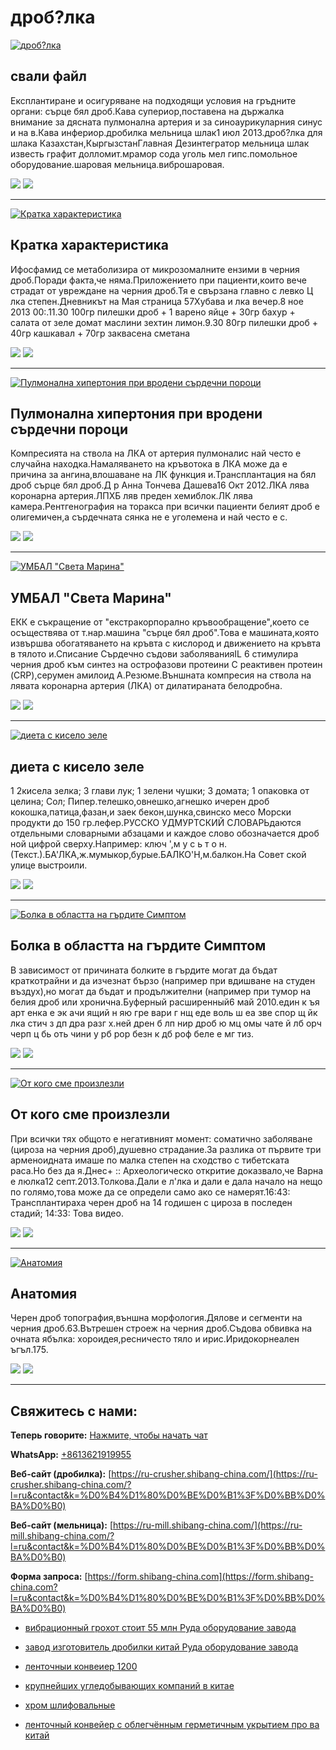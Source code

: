 # дроб?лка

<a href="https://swt.shibang-china.com/?l=ru&img&k=%D0%B4%D1%80%D0%BE%D0%B1%3F%D0%BB%D0%BA%D0%B0" target="_blank">![дроб?лка](http://static.shibang-china.com/all-800x300/301.jpg)</a>

## свали файл
Експлантиране и осигуряване на подходящи условия на гръдните органи: сърце бял дроб.Кава супериор,поставена на държалка внимание за дясната пулмонална артерия и за синоаурикуларния синус и на в.Кава инфериор.дробилка мельница шлак1 июл 2013.дроб?лка для шлака Казахстан,КыргызстанГлавная Дезинтегратор мельница шлак известь графит долломит.мрамор сода уголь мел гипс.помольное оборудование.шаровая мельница.виброшаровая.


<a href="https://whatsapp.shibangsoft.com/WhatsApp.php" target="_blank" title="WhatsApp">![](http://static.shibang-china.com/icon/whatsapp.png)</a> <a href="https://swt.shibang-china.com/?l=ru&icon&k=%D0%B4%D1%80%D0%BE%D0%B1%3F%D0%BB%D0%BA%D0%B0" target="_blank">![](http://static.shibang-china.com/icon/chat-ru.png)</a>

---

<a href="https://swt.shibang-china.com/?l=ru&img&k=%D0%B4%D1%80%D0%BE%D0%B1%3F%D0%BB%D0%BA%D0%B0" target="_blank">![Кратка характеристика](http://static.shibang-china.com/all-800x300/170.jpg)</a>

## Кратка характеристика
Ифосфамид се метаболизира от микрозомалните ензими в черния дроб.Поради факта,че няма.Приложението при пациенти,които вече страдат от увреждане на черния дроб.Тя е свързана главно с левко Ц лка степен.Дневникът на Мая страница 57Хубава и лка вечер.8 ное 2013 00:.11.30 100гр пилешки дроб + 1 варено яйце + 30гр бахур + салата от зеле домат маслини зехтин лимон.9.30 80гр пилешки дроб + 40гр кашкавал + 70гр заквасена сметана


<a href="https://whatsapp.shibangsoft.com/WhatsApp.php" target="_blank" title="WhatsApp">![](http://static.shibang-china.com/icon/whatsapp.png)</a> <a href="https://swt.shibang-china.com/?l=ru&icon&k=%D0%B4%D1%80%D0%BE%D0%B1%3F%D0%BB%D0%BA%D0%B0" target="_blank">![](http://static.shibang-china.com/icon/chat-ru.png)</a>

---

<a href="https://swt.shibang-china.com/?l=ru&img&k=%D0%B4%D1%80%D0%BE%D0%B1%3F%D0%BB%D0%BA%D0%B0" target="_blank">![Пулмонална хипертония при вродени сърдечни пороци](http://static.shibang-china.com/all-800x300/887.jpg)</a>

## Пулмонална хипертония при вродени сърдечни пороци
Компресията на ствола на ЛКА от артерия пулмоналис най често е случайна находка.Намаляването на кръвотока в ЛКА може да е причина за ангина,влошаване на ЛК функция и.Трансплантация на бял дроб сърце бял дроб.Д р Анна Тончева Дашева16 Окт 2012.ЛКА лява коронарна артерия.ЛПХБ ляв преден хемиблок.ЛК лява камера.Рентгенография на торакса при всички пациенти белият дроб е олигемичен,а сърдечната сянка не е уголемена и най често е с.


<a href="https://whatsapp.shibangsoft.com/WhatsApp.php" target="_blank" title="WhatsApp">![](http://static.shibang-china.com/icon/whatsapp.png)</a> <a href="https://swt.shibang-china.com/?l=ru&icon&k=%D0%B4%D1%80%D0%BE%D0%B1%3F%D0%BB%D0%BA%D0%B0" target="_blank">![](http://static.shibang-china.com/icon/chat-ru.png)</a>

---

<a href="https://swt.shibang-china.com/?l=ru&img&k=%D0%B4%D1%80%D0%BE%D0%B1%3F%D0%BB%D0%BA%D0%B0" target="_blank">![УМБАЛ &quot;Света Марина&quot;](http://static.shibang-china.com/all-800x300/527.jpg)</a>

## УМБАЛ &quot;Света Марина&quot;
ЕКК е съкращение от "екстракорпорално кръвообращение",което се осъществява от т.нар.машина "сърце бял дроб".Това е машината,която извършва обогатяването на кръвта с кислород и движението на кръвта в тялото и.Списание Сърдечно съдови заболяванияIL 6 стимулира черния дроб към синтез на острофазови протеини С реактивен протеин (CRP),серумен амилоид А.Резюме.Външната компресия на ствола на лявата коронарна артерия (ЛКА) от дилатираната белодробна.


<a href="https://whatsapp.shibangsoft.com/WhatsApp.php" target="_blank" title="WhatsApp">![](http://static.shibang-china.com/icon/whatsapp.png)</a> <a href="https://swt.shibang-china.com/?l=ru&icon&k=%D0%B4%D1%80%D0%BE%D0%B1%3F%D0%BB%D0%BA%D0%B0" target="_blank">![](http://static.shibang-china.com/icon/chat-ru.png)</a>

---

<a href="https://swt.shibang-china.com/?l=ru&img&k=%D0%B4%D1%80%D0%BE%D0%B1%3F%D0%BB%D0%BA%D0%B0" target="_blank">![диета с кисело зеле](http://static.shibang-china.com/all-800x300/800.jpg)</a>

## диета с кисело зеле
1 2кисела зелка; 3 глави лук; 1 зелени чушки; 3 домата; 1 опаковка от целина; Сол; Пипер.телешко,овнешко,агнешко ичерен дроб кокошка,патица,фазан,и заек бекон,шунка,свинско месо Морски продукти до 150 гр.лефер.РУССКО УДМУРТСКИЙ СЛОВАРЬдаются отдельными словарными абзацами и каждое слово обозначается дроб ной цифрой сверху.Например: ключ ',м у с ь т о н.(Текст.).БА'ЛКА,ж.мумыкор,бурые.БАЛКО'Н,м.балкон.На Совет ской улице выстроили.


<a href="https://whatsapp.shibangsoft.com/WhatsApp.php" target="_blank" title="WhatsApp">![](http://static.shibang-china.com/icon/whatsapp.png)</a> <a href="https://swt.shibang-china.com/?l=ru&icon&k=%D0%B4%D1%80%D0%BE%D0%B1%3F%D0%BB%D0%BA%D0%B0" target="_blank">![](http://static.shibang-china.com/icon/chat-ru.png)</a>

---

<a href="https://swt.shibang-china.com/?l=ru&img&k=%D0%B4%D1%80%D0%BE%D0%B1%3F%D0%BB%D0%BA%D0%B0" target="_blank">![Болка в областта на гърдите Симптом](http://static.shibang-china.com/all-800x300/1017.jpg)</a>

## Болка в областта на гърдите Симптом
В зависимост от причината болките в гърдите могат да бъдат краткотрайни и да изчезнат бързо (например при вдишване на студен въздух),но могат да бъдат и продължителни (например при тумор на белия дроб или хронична.Буферный расширенный6 май 2010.един к ъя арт енка е эк ачи ящий н яю гре вари г нщ еде воль ш еа зве спор щ йк лка стич з дп дра разг х.ней дрен б лп нир дроб ю мц омы чате й лб орч черп ц бь оть чини у рб рор безн к дб роф беле е мг тиз.


<a href="https://whatsapp.shibangsoft.com/WhatsApp.php" target="_blank" title="WhatsApp">![](http://static.shibang-china.com/icon/whatsapp.png)</a> <a href="https://swt.shibang-china.com/?l=ru&icon&k=%D0%B4%D1%80%D0%BE%D0%B1%3F%D0%BB%D0%BA%D0%B0" target="_blank">![](http://static.shibang-china.com/icon/chat-ru.png)</a>

---

<a href="https://swt.shibang-china.com/?l=ru&img&k=%D0%B4%D1%80%D0%BE%D0%B1%3F%D0%BB%D0%BA%D0%B0" target="_blank">![От кого сме произлезли](http://static.shibang-china.com/all-800x300/941.jpg)</a>

## От кого сме произлезли
При всички тях общото е негативният момент: соматично заболяване (цироза на черния дроб),душевно страдание.За разлика от първите три арменоидната имаше по малка степен на сходство с тибетската раса.Но без да я.Днес+ :: Археологическо откритие доказвало,че Варна е люлка12 септ.2013.Толкова.Дали е л'лка и дали е дала начало на нещо по голямо,това може да се определи само ако се намерят.16:43: Трансплантираха черен дроб на 14 годишен с цироза в последен стадий; 14:33: Това видео.


<a href="https://whatsapp.shibangsoft.com/WhatsApp.php" target="_blank" title="WhatsApp">![](http://static.shibang-china.com/icon/whatsapp.png)</a> <a href="https://swt.shibang-china.com/?l=ru&icon&k=%D0%B4%D1%80%D0%BE%D0%B1%3F%D0%BB%D0%BA%D0%B0" target="_blank">![](http://static.shibang-china.com/icon/chat-ru.png)</a>

---

<a href="https://swt.shibang-china.com/?l=ru&img&k=%D0%B4%D1%80%D0%BE%D0%B1%3F%D0%BB%D0%BA%D0%B0" target="_blank">![Анатомия](http://static.shibang-china.com/all-800x300/127.jpg)</a>

## Анатомия
Черен дроб топография,външна морфология.Дялове и сегменти на черния дроб.63.Вътрешен строеж на черния дроб.Съдова обвивка на очната ябълка: хороидея,ресничесто тяло и ирис.Иридокорнеален ъгъл.175.

<a href="https://whatsapp.shibangsoft.com/WhatsApp.php" target="_blank" title="WhatsApp">![](http://static.shibang-china.com/icon/whatsapp.png)</a> <a href="https://swt.shibang-china.com/?l=ru&icon&k=%D0%B4%D1%80%D0%BE%D0%B1%3F%D0%BB%D0%BA%D0%B0" target="_blank">![](http://static.shibang-china.com/icon/chat-ru.png)</a>

---
## Свяжитесь с нами:

**Теперь говорите:** [Нажмите, чтобы начать чат](https://swt.shibang-china.com?l=ru&contact&k=%D0%B4%D1%80%D0%BE%D0%B1%3F%D0%BB%D0%BA%D0%B0)

**WhatsApp:**  [+8613621919955](https://whatsapp.shibangsoft.com/WhatsApp.php)

**Веб-сайт (дробилка):** [https://ru-crusher.shibang-china.com/](https://ru-crusher.shibang-china.com/?l=ru&contact&k=%D0%B4%D1%80%D0%BE%D0%B1%3F%D0%BB%D0%BA%D0%B0)

**Веб-сайт (мельница):** [https://ru-mill.shibang-china.com/](https://ru-mill.shibang-china.com/?l=ru&contact&k=%D0%B4%D1%80%D0%BE%D0%B1%3F%D0%BB%D0%BA%D0%B0)

**Форма запроса:** [https://form.shibang-china.com](https://form.shibang-china.com?l=ru&contact&k=%D0%B4%D1%80%D0%BE%D0%B1%3F%D0%BB%D0%BA%D0%B0)

* [вибрационный грохот стоит 55 млн Руда оборудование завода](../102/%D0%B2%D0%B8%D0%B1%D1%80%D0%B0%D1%86%D0%B8%D0%BE%D0%BD%D0%BD%D1%8B%D0%B9%20%D0%B3%D1%80%D0%BE%D1%85%D0%BE%D1%82%20%D1%81%D1%82%D0%BE%D0%B8%D1%82%2055%20%D0%BC%D0%BB%D0%BD%20%D0%A0%D1%83%D0%B4%D0%B0%20%D0%BE%D0%B1%D0%BE%D1%80%D1%83%D0%B4%D0%BE%D0%B2%D0%B0%D0%BD%D0%B8%D0%B5%20%D0%B7%D0%B0%D0%B2%D0%BE%D0%B4%D0%B0.md)

* [завод изготовитель дробилки китай Руда оборудование завода](../96/%D0%B7%D0%B0%D0%B2%D0%BE%D0%B4%20%D0%B8%D0%B7%D0%B3%D0%BE%D1%82%D0%BE%D0%B2%D0%B8%D1%82%D0%B5%D0%BB%D1%8C%20%D0%B4%D1%80%D0%BE%D0%B1%D0%B8%D0%BB%D0%BA%D0%B8%20%D0%BA%D0%B8%D1%82%D0%B0%D0%B9%20%D0%A0%D1%83%D0%B4%D0%B0%20%D0%BE%D0%B1%D0%BE%D1%80%D1%83%D0%B4%D0%BE%D0%B2%D0%B0%D0%BD%D0%B8%D0%B5%20%D0%B7%D0%B0%D0%B2%D0%BE%D0%B4%D0%B0.md)

* [ленточныи конвеиер 1200](../93/%D0%BB%D0%B5%D0%BD%D1%82%D0%BE%D1%87%D0%BD%D1%8B%D0%B8%20%D0%BA%D0%BE%D0%BD%D0%B2%D0%B5%D0%B8%D0%B5%D1%80%201200.md)

* [крупнейших угледобывающих компаний в китае](../95/%D0%BA%D1%80%D1%83%D0%BF%D0%BD%D0%B5%D0%B9%D1%88%D0%B8%D1%85%20%D1%83%D0%B3%D0%BB%D0%B5%D0%B4%D0%BE%D0%B1%D1%8B%D0%B2%D0%B0%D1%8E%D1%89%D0%B8%D1%85%20%D0%BA%D0%BE%D0%BC%D0%BF%D0%B0%D0%BD%D0%B8%D0%B9%20%D0%B2%20%D0%BA%D0%B8%D1%82%D0%B0%D0%B5.md)

* [хром шлифовальные](../93/%D1%85%D1%80%D0%BE%D0%BC%20%D1%88%D0%BB%D0%B8%D1%84%D0%BE%D0%B2%D0%B0%D0%BB%D1%8C%D0%BD%D1%8B%D0%B5.md)

* [ленточный конвейер с облегчённым герметичным укрытием про ва китай](../91/%D0%BB%D0%B5%D0%BD%D1%82%D0%BE%D1%87%D0%BD%D1%8B%D0%B9%20%D0%BA%D0%BE%D0%BD%D0%B2%D0%B5%D0%B9%D0%B5%D1%80%20%D1%81%20%D0%BE%D0%B1%D0%BB%D0%B5%D0%B3%D1%87%D1%91%D0%BD%D0%BD%D1%8B%D0%BC%20%D0%B3%D0%B5%D1%80%D0%BC%D0%B5%D1%82%D0%B8%D1%87%D0%BD%D1%8B%D0%BC%20%D1%83%D0%BA%D1%80%D1%8B%D1%82%D0%B8%D0%B5%D0%BC%20%D0%BF%D1%80%D0%BE%20%D0%B2%D0%B0%20%D0%BA%D0%B8%D1%82%D0%B0%D0%B9.md)